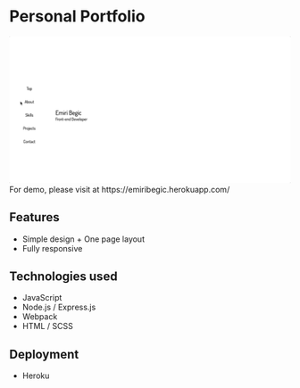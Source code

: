 # Personal Portfolio

<img src="https://github.com/emiribegic/portfolio/blob/master/demo/portfolio_demo.gif" alt="Portfolio of Emiri Begic" width="700px">
For demo, please visit at https://emiribegic.herokuapp.com/

## Features

-   Simple design + One page layout
-   Fully responsive

## Technologies used

-   JavaScript
-   Node.js / Express.js
-   Webpack
-   HTML / SCSS

## Deployment

-   Heroku
